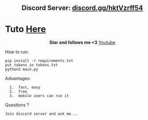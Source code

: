 <h2 align="center">Discord Server: <a href="https://discord.gg/hktVzrff54">discord.gg/hktVzrff54</a></h2>

<h1>Tuto <a href="https://discord.gg/hktVzrff54">Here</a></h1>

<p align="center">
<strong>Star and follows me <3</strong>
<a href="https://www.youtube.com/channel/UCoNVWCMYp8Fs50wPeefw_7A">Youtube</a></h2>
</p

How to run:
```
pip install -r requirements.txt
put tokens in tokens.txt
python3 main.py
```

Advantages:
```
  1.  fast, easy
  2.  free
  3.  mobile users can run it
```
Questions ?
```
Join discord server and ask me...
```
